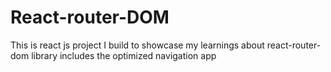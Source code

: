 # React-router-DOM
This is react js project I build to showcase my learnings about react-router-dom library includes the optimized navigation app
